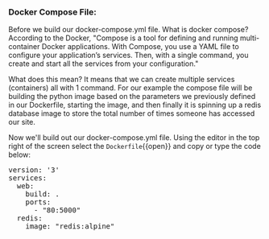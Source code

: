 ### Docker Compose File:

Before we build our docker-compose.yml file. What is docker compose? According to the Docker, "Compose is a tool for defining and running multi-container Docker applications. With Compose, you use a YAML file to configure your application’s services. Then, with a single command, you create and start all the services from your configuration."

What does this mean? It means that we can create multiple services (containers) all with 1 command. For our example the compose file will be building the python image based on the parameters we previously defined in our Dockerfile, starting the image, and then finally it is spinning up a redis database image to store the total number of times someone has accessed our site.

Now we'll build out our docker-compose.yml file. Using the editor in the top right of the screen select the `Dockerfile`{{open}} and copy or type the code below:

<pre class="file" data-filename="docker-compose.yml" data-target="replace">
version: '3'
services:
  web:
    build: .
    ports:
      - "80:5000"
  redis:
    image: "redis:alpine"
</pre>

